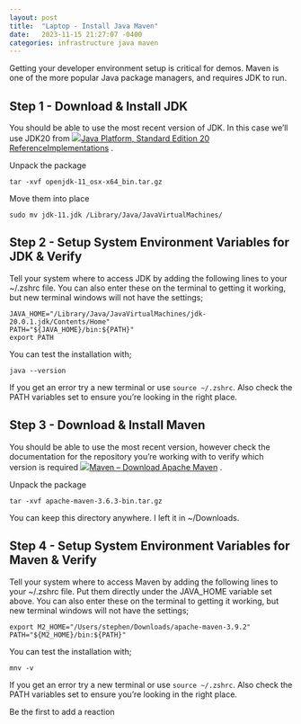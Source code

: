 ```yaml
---
layout: post
title:  "Laptop - Install Java Maven"
date:   2023-11-15 21:27:07 -0400
categories: infrastructure java maven
---
```

Getting your developer environment setup is critical for demos. Maven is one of the more popular Java package managers, and requires JDK to run.

## Step 1 - Download & Install JDK

You should be able to use the most recent version of JDK. In this case we’ll use JDK20 from [![](Laptop%20Install%20Java%20&%20maven%20-%20Stephen%20Perciballi%20-%20Confluence/nanoduke.ico)Java Platform, Standard Edition 20 ReferenceImplementations](https://jdk.java.net/java-se-ri/20) .

Unpack the package

`tar -xvf openjdk-11_osx-x64_bin.tar.gz`

Move them into place

`sudo mv jdk-11.jdk /Library/Java/JavaVirtualMachines/`

## Step 2 - Setup System Environment Variables for JDK & Verify

Tell your system where to access JDK by adding the following lines to your ~/.zshrc file. You can also enter these on the terminal to getting it working, but new terminal windows will not have the settings;

`JAVA_HOME="/Library/Java/JavaVirtualMachines/jdk-20.0.1.jdk/Contents/Home"`  
`PATH="${JAVA_HOME}/bin:${PATH}"`  
`export PATH`

You can test the installation with;

`java --version`

If you get an error try a new terminal or use `source ~/.zshrc`. Also check the PATH variables set to ensure you’re looking in the right place.

## Step 3 - Download & Install Maven

You should be able to use the most recent version, however check the documentation for the repository you’re working with to verify which version is required [![](Laptop%20Install%20Java%20&%20maven%20-%20Stephen%20Perciballi%20-%20Confluence/favicon.ico)Maven – Download Apache Maven](https://maven.apache.org/download.cgi) .

Unpack the package

`tar -xvf apache-maven-3.6.3-bin.tar.gz`

You can keep this directory anywhere. I left it in ~/Downloads.

## Step 4 - Setup System Environment Variables for Maven & Verify

Tell your system where to access Maven by adding the following lines to your ~/.zshrc file. Put them directly under the JAVA\_HOME variable set above. You can also enter these on the terminal to getting it working, but new terminal windows will not have the settings;

`export M2_HOME="/Users/stephen/Downloads/apache-maven-3.9.2"`  
`PATH="${M2_HOME}/bin:${PATH}"`

You can test the installation with;

`mnv -v`

If you get an error try a new terminal or use `source ~/.zshrc`. Also check the PATH variables set to ensure you’re looking in the right place.

Be the first to add a reaction